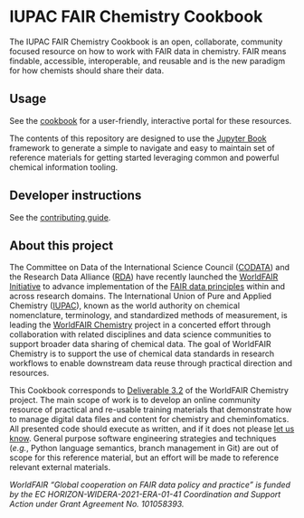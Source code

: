 # IUPAC FAIR Chemistry Cookbook
The IUPAC FAIR Chemistry Cookbook is an open, collaborate, community focused resource on how to work with FAIR data in chemistry.
FAIR means findable, accessible, interoperable, and reusable and is the new paradigm for how chemists should share their data.

## Usage

See the [cookbook](https://iupac.github.io/WFChemCookbook/) for a user-friendly, interactive portal for these resources.

The contents of this repository are designed to use the [Jupyter Book](https://jupyterbook.org/) framework to generate a simple to navigate and easy to maintain set of reference materials for getting started leveraging common and powerful chemical information tooling.

## Developer instructions

See the [contributing guide](./CONTRIBUTING.md).

## About this project

The Committee on Data of the International Science Council ([CODATA](https://codata.org/)) and the Research Data Alliance ([RDA](https://rd-alliance.org/)) have recently launched the [WorldFAIR Initiative](https://worldfair-project.eu/) to advance implementation of the [FAIR data principles](https://force11.org/info/the-fair-data-principles/) within and across research domains.
The International Union of Pure and Applied Chemistry ([IUPAC](https://iupac.org/)), known as the world authority on chemical nomenclature, terminology, and standardized methods of measurement, is leading the [WorldFAIR Chemistry](https://iupac.org/project/2022-012-1-024) project in a concerted effort through collaboration with related disciplines and data science communities to support broader data sharing of chemical data.
The goal of WorldFAIR Chemistry is to support the use of chemical data standards in research workflows to enable downstream data reuse through practical direction and resources.

This Cookbook corresponds to [Deliverable 3.2](https://iupac.org/project/2022-028-1-024/) of the WorldFAIR Chemistry project.
The main scope of work is to develop an online community resource of practical and re-usable training materials that demonstrate how to manage digital data files and content for chemistry and cheminfomatics.
All presented code should execute as written, and if it does not please [let us know](https://github.com/IUPAC/WFChemCookbook/issues/new/choose).
General purpose software engineering strategies and techniques (_e.g._, Python language semantics, branch management in Git) are out of scope for this reference material, but an effort will be made to reference relevant external materials.

*WorldFAIR “Global cooperation on FAIR data policy and practice” is funded by the EC HORIZON-WIDERA-2021-ERA-01-41 Coordination and Support Action under Grant Agreement No. 101058393.*
